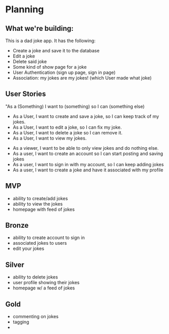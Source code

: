# Planning

## What we're building:

This is a dad joke app. It has the following:

* Create a joke and save it to the database
* Edit a joke
* Delete said joke
* Some kind of show page for a joke
* User Authentication (sign up page, sign in page)
* Association: my jokes are my jokes! (which User made what joke)


## User Stories

"As a (Something)  I want to (something) so I can (something else)

* As a User, I want to create and save a joke, so I can keep track of my jokes.
* As a User, I want to edit a joke, so I can fix my joke.
* As a User, I want to delete a joke so I can remove it.
* As a User, I want to view my jokes.
<!-- * As a User, I want to be able to thumbs up or thumbs down jokes -->
* As a viewer, I want to be able to only view jokes and do nothing else.
* As a user, I want to create an account so I can start posting and saving jokes
* As a user, I want to sign in with my account, so I can keep adding jokes
* As a user, I want to create a joke and have it associated with my profile

## MVP

- ability to create/add jokes
- ability to view the jokes
- homepage with feed of jokes

## Bronze

- ability to create account to sign in
- associated jokes to users
- edit your jokes

## Silver

- ability to delete jokes
- user profile showing their jokes
- homepage w/ a feed of jokes

## Gold

- commenting on jokes
- tagging
- 